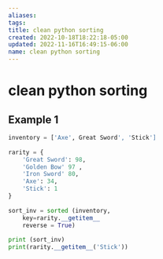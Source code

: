```yaml
---
aliases: 
tags: 
title: clean python sorting
created: 2022-10-18T18:22:18-05:00
updated: 2022-11-16T16:49:15-06:00
name: clean python sorting
---
```

# clean python sorting

## Example 1

```python
inventory = ['Axe', Great Sword', 'Stick']
			 
rarity = {
	'Great Sword': 98,
	'Golden Bow' 97 ,
	'Iron Sword' 80,
	'Axe': 34,
	'Stick': 1
}
			 
sort_inv = sorted (inventory, 
	key=rarity.__getitem__
	reverse = True)
	
print (sort_inv)
print(rarity.__getitem__('Stick'))
```
